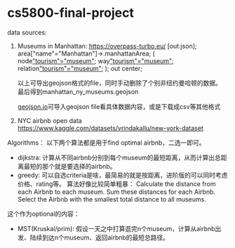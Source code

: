# cs5800-final-project

data sources:
1. Museums in Manhattan: https://overpass-turbo.eu/
    [out:json];
    area["name"="Manhattan"]->.manhattanArea;
    (
        node["tourism"="museum"](area.manhattanArea);
        way["tourism"="museum"](area.manhattanArea);
        relation["tourism"="museum"](area.manhattanArea);
    );
    out center;
    
    以上可导出geojson格式的file，同时手动删除了个别非纽约曼哈顿的数据。
    最后得到manhattan_ny_museums.geojson

    [geojson.io](https://geojson.io/)可导入geojson file看具体数据内容，或是下载成csv等其他格式

2. NYC airbnb open data
https://www.kaggle.com/datasets/vrindakallu/new-york-dataset


Algorithms：
以下两个算法都是用于find optimal airbnb，二选一即可。
- dijkstra: 
    计算从不同airbnb分别到每个museum的最短距离，从而计算出总距离最短的那个就是要选择的airbnb。
- greedy:
    可以自选criteria是啥，最简易的就是按距离，进阶版的可以同时考虑价格、rating等。
    算法好像比较简单粗暴：
    Calculate the distance from each Airbnb to each museum.
    Sum these distances for each Airbnb.
    Select the Airbnb with the smallest total distance to all museums.


这个作为optional的内容：
- MST(Kruskal/prim):
    假设一天之中打算逛完n个museum，计算从airbnb出发、陆续到达n个museum、返回airbnb的最短总路径。
